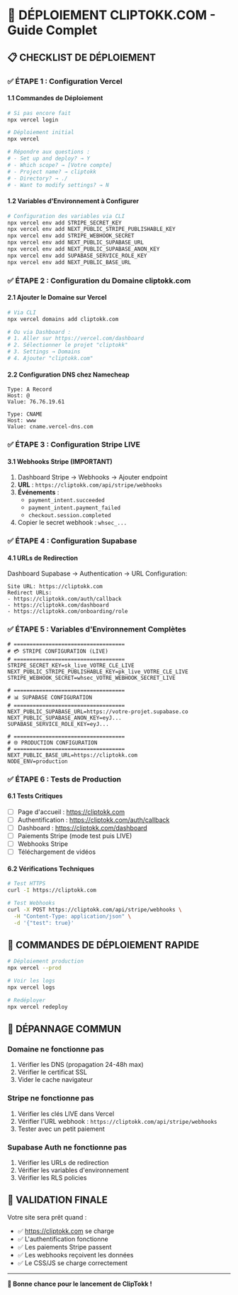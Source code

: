 # 🚀 DÉPLOIEMENT CLIPTOKK.COM - Guide Complet

## 📋 **CHECKLIST DE DÉPLOIEMENT**

### **✅ ÉTAPE 1 : Configuration Vercel**

#### **1.1 Commandes de Déploiement**
```bash
# Si pas encore fait
npx vercel login

# Déploiement initial
npx vercel

# Répondre aux questions :
# - Set up and deploy? → Y
# - Which scope? → [Votre compte]
# - Project name? → cliptokk
# - Directory? → ./
# - Want to modify settings? → N
```

#### **1.2 Variables d'Environnement à Configurer**
```bash
# Configuration des variables via CLI
npx vercel env add STRIPE_SECRET_KEY
npx vercel env add NEXT_PUBLIC_STRIPE_PUBLISHABLE_KEY
npx vercel env add STRIPE_WEBHOOK_SECRET
npx vercel env add NEXT_PUBLIC_SUPABASE_URL
npx vercel env add NEXT_PUBLIC_SUPABASE_ANON_KEY
npx vercel env add SUPABASE_SERVICE_ROLE_KEY
npx vercel env add NEXT_PUBLIC_BASE_URL
```

### **✅ ÉTAPE 2 : Configuration du Domaine cliptokk.com**

#### **2.1 Ajouter le Domaine sur Vercel**
```bash
# Via CLI
npx vercel domains add cliptokk.com

# Ou via Dashboard :
# 1. Aller sur https://vercel.com/dashboard
# 2. Sélectionner le projet "cliptokk"
# 3. Settings → Domains
# 4. Ajouter "cliptokk.com"
```

#### **2.2 Configuration DNS chez Namecheap**
```
Type: A Record
Host: @
Value: 76.76.19.61

Type: CNAME
Host: www
Value: cname.vercel-dns.com
```

### **✅ ÉTAPE 3 : Configuration Stripe LIVE**

#### **3.1 Webhooks Stripe (IMPORTANT)**
1. Dashboard Stripe → Webhooks → Ajouter endpoint
2. **URL** : `https://cliptokk.com/api/stripe/webhooks`
3. **Événements** :
   - `payment_intent.succeeded`
   - `payment_intent.payment_failed`
   - `checkout.session.completed`
4. Copier le secret webhook : `whsec_...`

### **✅ ÉTAPE 4 : Configuration Supabase**

#### **4.1 URLs de Redirection**
Dashboard Supabase → Authentication → URL Configuration:
```
Site URL: https://cliptokk.com
Redirect URLs:
- https://cliptokk.com/auth/callback
- https://cliptokk.com/dashboard
- https://cliptokk.com/onboarding/role
```

### **✅ ÉTAPE 5 : Variables d'Environnement Complètes**

```env
# ===================================
# 💳 STRIPE CONFIGURATION (LIVE)
# ===================================
STRIPE_SECRET_KEY=sk_live_VOTRE_CLE_LIVE
NEXT_PUBLIC_STRIPE_PUBLISHABLE_KEY=pk_live_VOTRE_CLE_LIVE
STRIPE_WEBHOOK_SECRET=whsec_VOTRE_WEBHOOK_SECRET_LIVE

# ===================================
# 📊 SUPABASE CONFIGURATION
# ===================================
NEXT_PUBLIC_SUPABASE_URL=https://votre-projet.supabase.co
NEXT_PUBLIC_SUPABASE_ANON_KEY=eyJ...
SUPABASE_SERVICE_ROLE_KEY=eyJ...

# ===================================
# 🌐 PRODUCTION CONFIGURATION
# ===================================
NEXT_PUBLIC_BASE_URL=https://cliptokk.com
NODE_ENV=production
```

### **✅ ÉTAPE 6 : Tests de Production**

#### **6.1 Tests Critiques**
- [ ] Page d'accueil : https://cliptokk.com
- [ ] Authentification : https://cliptokk.com/auth/callback
- [ ] Dashboard : https://cliptokk.com/dashboard
- [ ] Paiements Stripe (mode test puis LIVE)
- [ ] Webhooks Stripe
- [ ] Téléchargement de vidéos

#### **6.2 Vérifications Techniques**
```bash
# Test HTTPS
curl -I https://cliptokk.com

# Test Webhooks
curl -X POST https://cliptokk.com/api/stripe/webhooks \
  -H "Content-Type: application/json" \
  -d '{"test": true}'
```

## 🎯 **COMMANDES DE DÉPLOIEMENT RAPIDE**

```bash
# Déploiement production
npx vercel --prod

# Voir les logs
npx vercel logs

# Redéployer
npx vercel redeploy
```

## 🔧 **DÉPANNAGE COMMUN**

### **Domaine ne fonctionne pas**
1. Vérifier les DNS (propagation 24-48h max)
2. Vérifier le certificat SSL
3. Vider le cache navigateur

### **Stripe ne fonctionne pas**
1. Vérifier les clés LIVE dans Vercel
2. Vérifier l'URL webhook : `https://cliptokk.com/api/stripe/webhooks`
3. Tester avec un petit paiement

### **Supabase Auth ne fonctionne pas**
1. Vérifier les URLs de redirection
2. Vérifier les variables d'environnement
3. Vérifier les RLS policies

## 🎉 **VALIDATION FINALE**

Votre site sera prêt quand :
- ✅ https://cliptokk.com se charge
- ✅ L'authentification fonctionne
- ✅ Les paiements Stripe passent
- ✅ Les webhooks reçoivent les données
- ✅ Le CSS/JS se charge correctement

---
**🚀 Bonne chance pour le lancement de ClipTokk !** 